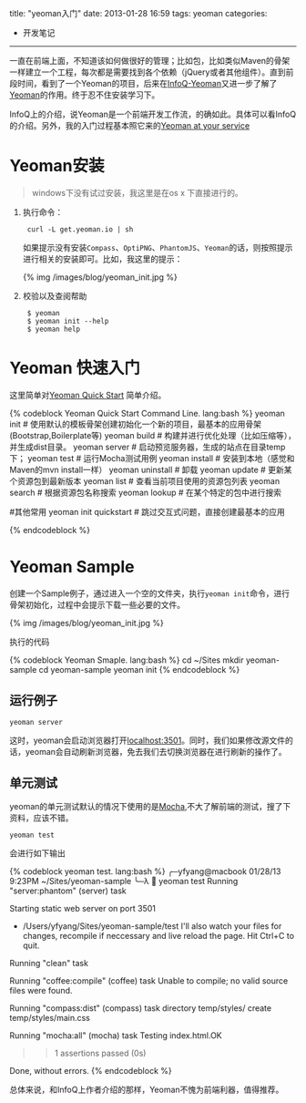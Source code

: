 title: "yeoman入门"
date: 2013-01-28 16:59
tags: yeoman
categories:  
- 开发笔记
---

一直在前端上面，不知道该如何做很好的管理；比如包，比如类似Maven的骨架一样建立一个工程，每次都是需要找到各个依赖（jQuery或者其他组件）。直到前段时间，看到了一个Yeoman的项目，后来在[InfoQ-Yeoman](http://www.infoq.com/cn/news/2013/01/yeoman)又进一步了解了[Yeoman](http://yeoman.io)的作用。终于忍不住安装学习下。

InfoQ上的介绍，说Yeoman是一个前端开发工作流，的确如此。具体可以看InfoQ的介绍。另外，我的入门过程基本照它来的[Yeoman at your service](http://www.adobe.com/devnet/html5/articles/yeoman-at-your-service.html)

# Yeoman安装

> windows下没有试过安装，我这里是在os x 下直接进行的。

1. 执行命令：
    
        curl -L get.yeoman.io | sh
        
    如果提示没有安装`Compass`、`OptiPNG`、`PhantomJS`、`Yeoman`的话，则按照提示进行相关的安装即可。比如，我这里的提示：
    
    {% img /images/blog/yeoman_init.jpg %}
    
2. 校验以及查阅帮助

        $ yeoman
        $ yeoman init --help
        $ yeoman help

# Yeoman 快速入门

这里简单对[Yeoman Quick Start](http://yeoman.io/gettingstarted.html) 简单介绍。

{% codeblock Yeoman Quick Start Command Line. lang:bash %}
yeoman init      # 使用默认的模板骨架创建初始化一个新的项目，最基本的应用骨架(Bootstrap,Boilerplate等)
yeoman build     # 构建并进行优化处理（比如压缩等），并生成dist目录。
yeoman server    # 启动预览服务器，生成的站点在目录temp下；
yeoman test      # 运行Mocha测试用例
yeoman install   # 安装到本地（感觉和Maven的mvn install一样）
yeoman uninstall # 卸载
yeoman update    # 更新某个资源包到最新版本
yeoman list      # 查看当前项目使用的资源包列表
yeoman search    # 根据资源包名称搜索
yeoman lookup    # 在某个特定的包中进行搜索

 #其他常用
yeoman init quickstart # 跳过交互式问题，直接创建最基本的应用

{% endcodeblock %}

# Yeoman Sample

创建一个Sample例子，通过进入一个空的文件夹，执行`yeoman init`命令，进行骨架初始化，过程中会提示下载一些必要的文件。

{% img /images/blog/yeoman_init.jpg %}

执行的代码

{% codeblock Yeoman Smaple. lang:bash %}
cd ~/Sites
mkdir yeoman-sample
cd yeoman-sample
yeoman init
{% endcodeblock %}

## 运行例子

    yeoman server

这时，yeoman会启动浏览器打开[localhost:3501](http://localhost:3501)。同时，我们如果修改源文件的话，yeoman会自动刷新浏览器，免去我们去切换浏览器在进行刷新的操作了。

## 单元测试

yeoman的单元测试默认的情况下使用的是[Mocha](http://visionmedia.github.com/mocha/),不大了解前端的测试，搜了下资料，应该不错。

    yeoman test

会进行如下输出

    
{% codeblock yeoman test. lang:bash %}
╭─yfyang@macbook 01/28/13  9:23PM ~/Sites/yeoman-sample
╰─λ  yeoman test
Running "server:phantom" (server) task

Starting static web server on port 3501
  - /Users/yfyang/Sites/yeoman-sample/test
I'll also watch your files for changes, recompile if neccessary and live reload the page.
Hit Ctrl+C to quit.

Running "clean" task

Running "coffee:compile" (coffee) task
Unable to compile; no valid source files were found.

Running "compass:dist" (compass) task
directory temp/styles/ 
   create temp/styles/main.css 

Running "mocha:all" (mocha) task
Testing index.html.OK
>> 1 assertions passed (0s)

Done, without errors.
{% endcodeblock %}

总体来说，和InfoQ上作者介绍的那样，Yeoman不愧为前端利器，值得推荐。
